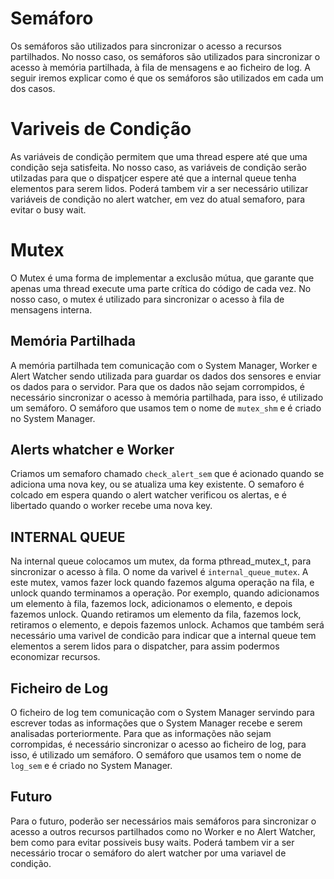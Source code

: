 # Semáforo
Os semáforos são utilizados para sincronizar o acesso a recursos partilhados. No nosso caso, os semáforos são utilizados para sincronizar o acesso à memória partilhada, à fila de mensagens e ao ficheiro de log. A seguir iremos explicar como é que os semáforos são utilizados em cada um dos casos.

# Variveis de Condição
As variáveis de condição permitem que uma thread espere até que uma condição seja satisfeita. No nosso caso, as variáveis de condição serão utilzadas para que o dispatjcer espere até que a internal queue tenha elementos para serem lidos. Poderá tambem vir a ser necessário utilizar variáveis de condição no alert watcher, em vez do atual semaforo, para evitar o busy wait.

# Mutex
O Mutex é uma forma de implementar a exclusão mútua, que garante que apenas uma thread execute uma parte crítica do código de cada vez. No nosso caso, o mutex é utilizado para sincronizar o acesso à fila de mensagens interna.

## Memória Partilhada
A memória partilhada tem comunicação com o System Manager, Worker e Alert Watcher sendo utilizada para guardar os dados dos sensores e enviar os dados para o servidor. Para que os dados não sejam corrompidos, é necessário sincronizar o acesso à memória partilhada, para isso, é utilizado um semáforo. O semáforo que usamos tem o nome de `mutex_shm` e é criado no System Manager.

## Alerts whatcher e Worker
Criamos um semaforo chamado `check_alert_sem` que é acionado quando se adiciona uma nova key, ou se atualiza uma key existente. O semaforo é colcado em espera quando o alert watcher verificou os alertas, e é libertado quando o worker recebe uma nova key.

## INTERNAL QUEUE
Na internal queue colocamos um mutex, da forma pthread_mutex_t, para sincronizar o acesso à fila. O nome da varivel é `internal_queue_mutex`. A este mutex, vamos fazer lock quando fazemos alguma operação na fila, e unlock quando terminamos a operação. Por exemplo, quando adicionamos um elemento à fila, fazemos lock, adicionamos o elemento, e depois fazemos unlock. Quando retiramos um elemento da fila, fazemos lock, retiramos o elemento, e depois fazemos unlock.
Achamos que também será necessário uma varivel de condicão para indicar que a internal queue tem elementos a serem lidos para o dispatcher, para assim podermos economizar recursos.

## Ficheiro de Log
O ficheiro de log tem comunicação com o System Manager servindo para escrever todas as informações que o System Manager recebe e serem analisadas porteriormente. Para que as informações não sejam corrompidas, é necessário sincronizar o acesso ao ficheiro de log, para isso, é utilizado um semáforo. O semáforo que usamos tem o nome de `log_sem` e é criado no System Manager.

## Futuro
Para o futuro, poderão ser necessários mais semáforos para sincronizar o acesso a outros recursos partilhados como no Worker e no Alert Watcher, bem como para evitar possiveis busy waits. Poderá tambem vir a ser necessário trocar o semáforo do alert watcher por uma variavel de condição.